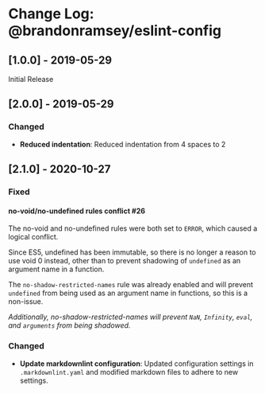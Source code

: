 # Change Log: @brandonramsey/eslint-config

## [1.0.0] - 2019-05-29

Initial Release

## [2.0.0] - 2019-05-29

### Changed

- **Reduced indentation**: Reduced indentation from 4 spaces to 2

## [2.1.0] - 2020-10-27

### Fixed

#### no-void/no-undefined rules conflict #26

The no-void and no-undefined rules were both set to `ERROR`, which
caused a logical conflict.

Since ES5, undefined has been immutable, so there is no longer a
reason to use void 0 instead, other than to prevent shadowing of
`undefined` as an argument name in a function.

The `no-shadow-restricted-names` rule was already enabled and will
prevent `undefined` from being used as an argument name in
functions, so this is a non-issue.

*Additionally, no-shadow-restricted-names will prevent `NaN`,
`Infinity`, `eval`, and `arguments` from being shadowed.*

### Changed

- **Update markdownlint configuration**: Updated configuration settings
    in `.markdownlint.yaml` and modified markdown files to adhere
    to new settings.
